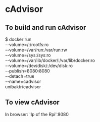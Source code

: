 # cAdvisor

## To build and run cAdvisor
$ docker run \
  --volume=/:/rootfs:ro \
  --volume=/var/run:/var/run:rw \
  --volume=/sys:/sys:ro \
  --volume=/var/lib/docker/:/var/lib/docker:ro \
  --volume=/dev/disk/:/dev/disk:ro \
  --publish=8080:8080 \
  --detach=true \
  --name=cadvisor \
  unibaktr/cadvisor

## To view cAdvisor
In browser: 'Ip of the Rpi':8080
